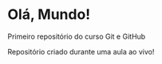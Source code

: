 # Olá, Mundo!
Primeiro repositório do curso Git e GitHub

Repositório criado durante uma aula ao vivo!
